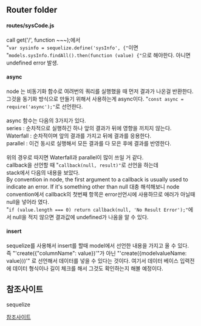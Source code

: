 ## Router folder
#### routes/sysCode.js
call get('/', function ~~~);에서<br>
"`var sysinfo = sequelize.define('sysInfo', {"`이면<br>
"`models.sysInfo.findAll().then(function (value) {"`으로 해야한다. 아니면 undefined error 발생.

#### async
node 는 비동기화 함수로 여려번의 쿼리를 실행했을 때 먼저 결과가 나온걸 반환한다.<br>
그것을 동기화 방식으로 만들기 위해서 사용하는게 async이다. 
"`const async = require('async');"`로 선언한다.<br>
<br>
async 함수는 다음의 3가지가 있다.<br>
series : 순차적으로 실행하긴 하나 앞의 결과가 뒤에 영향을 끼치지 않는다.<br>
Waterfall : 순차적이며 앞의 결과를 가지고 뒤에 결과를 응용한다.<br>
parallel : 이건 동시로 실행해서 모든 결과를 다 모은 후에 결과를 반영한다.<br>
<br>
위의 경우로 따지면 Waterfall과 parallel이 많이 쓰일 거 같다.<br>
callback을 선언할 때 "`callback(null, result)"`로 선언을 하는데<br>
stack에서 다음의 내용을 보았다.<br>
By convention in node, the first argument to a callback is usually used to indicate an error. If it's something other than null
대충 해석해보니 node convention에서 callback의 첫번째 항목은 error선언시에 사용하므로 애러가 아닐때 null을 넣어라 였다.<br>
"`if (value.length === 0) return callback(null, 'No Result Error');"`에서 null을 적지 않으면 결과값에 undefined가 나옴을 알 수 있다.
<br>
#### insert
sequelize를 사용해서 insert를 할때 model에서 선언한 내용을 가지고 올 수 있다.<br>
즉 "'create({"columnName": value})'"가 아닌 "'create({modelvalueName: value}))'"
로 선언해서 데이터를 넣을 수 있다는 것이다. 여기서 데이터 베이스 입력전에 데이터 형식이나 길이 체크를 해서
그것도 확인하는지 해볼 예정이다.
<br>
## 참조사이트
 sequelize<p>
 [참조사이트](https://proinlab.com/archives/1811)<br>
